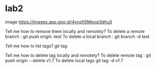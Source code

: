 # lab2

image 
![]()https://images.app.goo.gl/4vcpfj5Meosj3dhu5


Tell me how to remove them locally and remotely?
To delete a remote branch :  git push origin :test
To delete a local branch  : git branch -d test

Tell me how to list tags?
git tag

Tell me how to delete tag locally and remotely?
To delete remote tag : git push origin --delete v1.7 To delete local tags git tag -d v1.7

